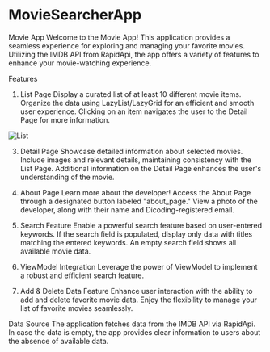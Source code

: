 # MovieSearcherApp

Movie App
Welcome to the Movie App! This application provides a seamless experience for exploring and managing your favorite movies. Utilizing the IMDB API from RapidApi, the app offers a variety of features to enhance your movie-watching experience.

Features
1. List Page
Display a curated list of at least 10 different movie items.
Organize the data using LazyList/LazyGrid for an efficient and smooth user experience.
Clicking on an item navigates the user to the Detail Page for more information.

![List](https://drive.google.com/file/d/1L3p2Wf69pIU_nd16UYQWkgdd-_nc_FqG/view?usp=drive_link)

3. Detail Page
Showcase detailed information about selected movies.
Include images and relevant details, maintaining consistency with the List Page.
Additional information on the Detail Page enhances the user's understanding of the movie.

4. About Page
Learn more about the developer!
Access the About Page through a designated button labeled "about_page."
View a photo of the developer, along with their name and Dicoding-registered email.

5. Search Feature
Enable a powerful search feature based on user-entered keywords.
If the search field is populated, display only data with titles matching the entered keywords.
An empty search field shows all available movie data.

6. ViewModel Integration
Leverage the power of ViewModel to implement a robust and efficient search feature.

7. Add & Delete Data Feature
Enhance user interaction with the ability to add and delete favorite movie data.
Enjoy the flexibility to manage your list of favorite movies seamlessly.

Data Source
The application fetches data from the IMDB API via RapidApi. In case the data is empty, the app provides clear information to users about the absence of available data.
